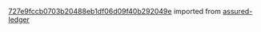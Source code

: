 [727e9fccb0703b20488eb1df06d09f40b292049e](https://github.com/insolar/assured-ledger/commit/727e9fccb0703b20488eb1df06d09f40b292049e) imported from [assured-ledger](https://github.com/insolar/assured-ledger)

